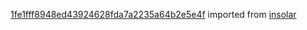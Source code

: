 [1fe1fff8948ed43924628fda7a2235a64b2e5e4f](https://github.com/insolar/insolar/commit/1fe1fff8948ed43924628fda7a2235a64b2e5e4f) imported from [insolar](https://github.com/insolar/insolar)
